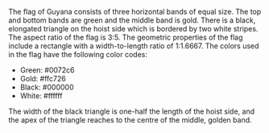 The flag of Guyana consists of three horizontal bands of equal size. The top and bottom bands are green and the middle band is gold. There is a black, elongated triangle on the hoist side which is bordered by two white stripes. The aspect ratio of the flag is 3:5. The geometric properties of the flag include a rectangle with a width-to-length ratio of 1:1.6667. The colors used in the flag have the following color codes: 
- Green: #0072c6
- Gold: #ffc726
- Black: #000000
- White: #ffffff 

The width of the black triangle is one-half the length of the hoist side, and the apex of the triangle reaches to the centre of the middle, golden band.